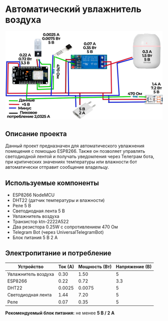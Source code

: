 # Автоматический увлажнитель воздуха

![Схема подключения датчиков](Набросок_схемы.png)

## Описание проекта

Данный проект предназначен для автоматического увлажнения помещения с помощью ESP8266. Также он позволяет управлять светодиодной лентой и получать уведомления через Телеграм бота, при критических значениях температуры или влажности бот автоматически отправит сообщение владельцу.

## Используемые компоненты

- ESP8266 NodeMCU  
- DHT22 (датчик температуры и влажности)  
- Реле 5 В  
- Светодиодная лента 5 В  
- Увлажнитель воздуха
- Транзистор ktn-2222A522
- Два резистора 0.25W с сопротивлением 470 Ом
- Telegram Bot (через UniversalTelegramBot)  
- Блок питания 5 В 2 А

## Электропитание и потребление

| Устройство              | Ток (А) | Мощность (Вт) | Напряжение (В) |
|--------------------------|--------|---------------|---------------|
| Увлажнитель воздуха   | 0.30   | 1.50          | 5             |
| ESP8266              | 0.22   | 0.72          | 3.3           |
| DHT22                | 0.0025 | 0.0075        | 5             |
| Светодиодная лента   | 1.44   | 7.20          | 5             |
| Реле                  | 0.07   | 0.35          | 5             |

**Рекомендуемый блок питания:** не менее **5 В / 2 А** 

